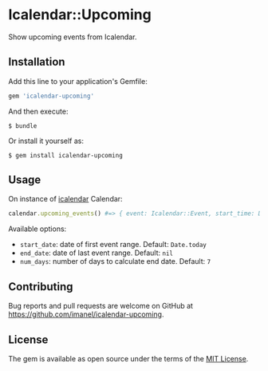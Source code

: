 # Icalendar::Upcoming

Show upcoming events from Icalendar.

## Installation

Add this line to your application's Gemfile:

```ruby
gem 'icalendar-upcoming'
```

And then execute:

    $ bundle

Or install it yourself as:

    $ gem install icalendar-upcoming

## Usage

On instance of [icalendar](https://github.com/icalendar/icalendar) Calendar:

```ruby
calendar.upcoming_events() #=> { event: Icalendar::Event, start_time: Date or DateTime, end_time: Date or DateTime }
```

Available options:

- `start_date`: date of first event range. Default: `Date.today`
- `end_date`: date of last event range. Default: `nil`
- `num_days`: number of days to calculate end date. Default: `7`

## Contributing

Bug reports and pull requests are welcome on GitHub at https://github.com/imanel/icalendar-upcoming.


## License

The gem is available as open source under the terms of the [MIT License](http://opensource.org/licenses/MIT).

